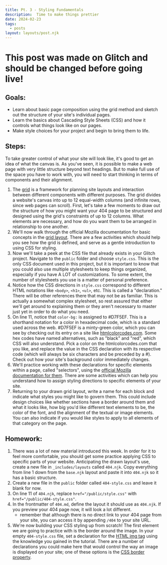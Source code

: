 ```yaml
---
title: Pt. 3 - Styling Fundamentals
description:  Time to make things prettier
date: 2024-02-23
tags:
  - posts
layout: layouts/post.njk
---
```

# This post was made on Glitch and should be changed before going live!

## Goals:
- Learn about basic page composition using the grid method and sketch out the structure of your site's individual pages.
- Learn the basics about Cascading Style Sheets (CSS) and how it controls what things look like on our pages.
- Make style choices for your project and begin to bring them to life.


## Steps:
To take greater control of what your site will look like, it's good to get an idea of what the canvas is. As you've seen, it is possible to make a web page with very little structure beyond text headings. But to make full use of the space you have to work with, you will need to start thinking in terms of components and their alignment.
1. The [grid](https://developer.mozilla.org/en-US/docs/Web/CSS/CSS_grid_layout/Basic_concepts_of_grid_layout) is a framework for planning site layouts and interaction between different components with different purposes. The grid divides a website's canvas into up to 12 equal-width columns (and infinite rows, since web pages can scroll). First, let's take a few moments to draw out the structure of how you might want your 404 page to be structured and designed using the grid's constraints of up to 12 columns. What elements are necessary, and how do you want them to be arranged in relationship to one another.
2. We'll now walk through the official Mozilla documentation for basic concepts in the [grid layout](https://developer.mozilla.org/en-US/docs/Web/CSS/CSS_grid_layout/Basic_concepts_of_grid_layout). There are a few activities which should help you see how the grid is defined, and serve as a gentle introduction to using CSS for styling.
3. Now we'll take a peek at the CSS file that already exists in your Glitch project. Navigate to the ```public``` folder and choose ```style.css```. This is the only CSS document used in this project, but it is important to know that you could also use multiple stylesheets to keep things organized, especially if you have A LOT of customizations. To some extent, the number of stylesheets you use is a matter of personal preference.
4. Notice how the CSS directions in ```style.css``` correspond to different HTML notations like ```<body>```, ```<h1>```, ```<ul>```, etc. This is called a "declaration." There will be other references there that may not be as familiar. This is actually a somewhat complex stylesheet, so rest assured that either we'll get around to explaining them or they aren't necessary to master just yet in order to do what you need.
5. On line 11, notice that ```color-bg:``` is assigned to #D7F5EF. This is a shorthand notation for a color in hexadecimal code, which is a standard used across the web. #D7F5EF is a minty-green color, which you can see by checking out its entry on a site like [htmlcolorcodes.com](https://htmlcolorcodes.com/). Some hex codes have named alternatives, such as "black" and "red", which CSS will also understand. Pick a color on the htmlcolorcodes.com that you like, and replace the value in the CSS declaration with its respective code (which will always be six characters and be preceded by a #). Check out how your site's background color immediately changes.
6. We'll practice working with these declarations for specific elements within a page, called "selectors", using the [official Mozilla documentation for them](https://developer.mozilla.org/en-US/docs/Learn/CSS/Building_blocks/Selectors/Type_Class_and_ID_Selectors). There are some activities which can help you understand how to assign styling directions to specific elements of your site.
7. Returning to your drawn grid layout, write a name for each block and indicate what styles you might like to govern them. This could include design choices like whether sections have a border around them and what it looks like, how big you'd like different text elements to be, the color of the font, and the alignment of the textual or image elements. You can also indicate if you would like styles to apply to all elements of that category on the page.



## Homework:
1. There was a lot of new material introduced this week. In order for it to feel more comfortable, you should get some practice applying CSS to specific parts of your website. Anticipating the drawn layout's use, create a new file in ```_includes/layouts``` called ```404.njk```. Copy everything from line 1 down from the ```base.njk``` layout and paste it into ```404.njk``` so it has a basic structure.
2. Create a new file in the ```public``` folder called ```404-style.css``` and leave it blank for now.
3. On line 11 of ```404.njk```, replace ```href="/public/style.css"``` with ```href="/public/404-style.css"```.
4. In the frontmatter of ```404.md```, define the layout it should use as ```404.njk```. If you preview your 404 page now, it will look a lot different.
    - remember that although there is no direct link to your 404 page from your site, you can access it by appending ```/404``` to your site URL.
5. We're now building your CSS styling up from scratch! The first element we are going to practice with is the border around the image. In your empty ```404-style.css``` file, set a declaration for the [HTML img tag](https://www.w3schools.com/tags/tag_img.asp) using the knowledge you gained in the tutorial. There are a number of declarations you could make here that would control the way an image is displayed on your site; one of these options is the [CSS border property](https://www.w3schools.com/css/css_border_shorthand.asp).
